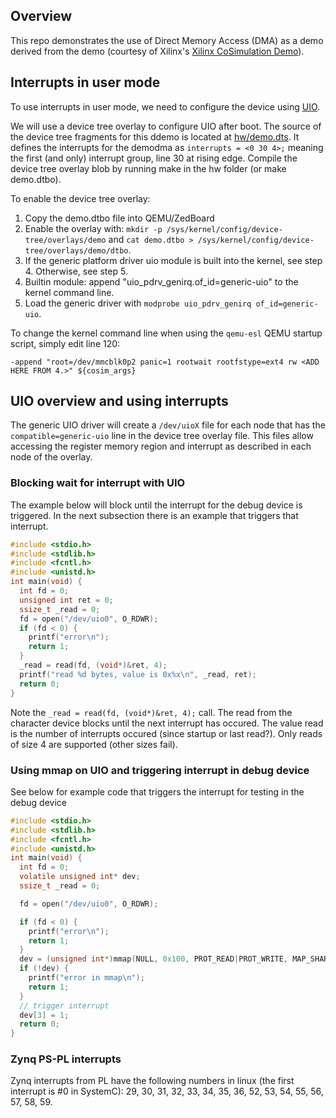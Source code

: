 ## Overview 

This repo demonstrates the use of Direct Memory Access (DMA) as a demo derived from 
the demo (courtesy of Xilinx's [Xilinx CoSimulation Demo](https://github.com/Xilinx/systemctlm-cosim-demo)). 

## Interrupts in user mode

To use interrupts in user mode, we need to configure the device using [UIO](https://www.kernel.org/doc/html/latest/driver-api/uio-howto.html).

We will use a device tree overlay to configure UIO after boot. The source of the device tree fragments for this ddemo is located at [hw/demo.dts](hw/demo.dts). 
It defines the interrupts for the demodma as `interrupts = <0 30 4>;` meaning the first (and only) interrupt group, line 30 at rising edge. 
Compile the device tree overlay blob by running make in the hw folder (or make demo.dtbo).

To enable the device tree overlay:

1. Copy the demo.dtbo file into QEMU/ZedBoard
2. Enable the overlay with: ```mkdir -p /sys/kernel/config/device-tree/overlays/demo``` and ```cat demo.dtbo > /sys/kernel/config/device-tree/overlays/demo/dtbo```. 
3. If the generic platform driver uio module is built into the kernel, see step 4. Otherwise, see step 5.
4. Builtin module: append "uio_pdrv_genirq.of_id=generic-uio" to the kernel command line.
5. Load the generic driver with ```modprobe uio_pdrv_genirq of_id=generic-uio```.

To change the kernel command line when using the ```qemu-esl``` QEMU startup script, simply edit line 120:

```
-append "root=/dev/mmcblk0p2 panic=1 rootwait rootfstype=ext4 rw <ADD HERE FROM 4.>" ${cosim_args}
```

## UIO overview and using interrupts

The generic UIO driver will create a ```/dev/uioX``` file for each node that has the ```compatible=generic-uio``` line in the device tree overlay file. This files allow accessing the register memory region and interrupt as described in each node of the overlay.

### Blocking wait for interrupt with UIO

The example below will block until the interrupt for the debug device is triggered. In the next subsection there is an example that triggers that interrupt.

```c
#include <stdio.h>
#include <stdlib.h>
#include <fcntl.h>
#include <unistd.h>
int main(void) {
  int fd = 0;
  unsigned int ret = 0;
  ssize_t _read = 0;
  fd = open("/dev/uio0", O_RDWR);
  if (fd < 0) {
    printf("error\n");
    return 1;
  }
  _read = read(fd, (void*)&ret, 4);
  printf("read %d bytes, value is 0x%x\n", _read, ret);
  return 0;
}
```

Note the `_read = read(fd, (void*)&ret, 4);` call. The read from the character device blocks until the next interrupt has occured. The value read is the number of interrupts occured (since startup or last read?). 
Only reads of size 4 are supported (other sizes fail). 

### Using mmap on UIO and triggering interrupt in debug device
See below for example code that triggers the interrupt for testing in the debug device

```c
#include <stdio.h>
#include <stdlib.h>
#include <fcntl.h>
#include <unistd.h>
int main(void) {
  int fd = 0;
  volatile unsigned int* dev;
  ssize_t _read = 0;

  fd = open("/dev/uio0", O_RDWR);

  if (fd < 0) {
    printf("error\n");
    return 1;
  }
  dev = (unsigned int*)mmap(NULL, 0x100, PROT_READ|PROT_WRITE, MAP_SHARED, fd, 0);
  if (!dev) {
    printf("error in mmap\n");
    return 1;
  }
  // trigger interrupt
  dev[3] = 1;
  return 0;
}
```

### Zynq PS-PL interrupts

Zynq interrupts from PL have the following numbers in linux (the first interrupt is #0 in SystemC):
29, 30, 31, 32, 33, 34, 35, 36, 52, 53, 54, 55, 56, 57, 58, 59.
